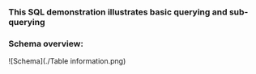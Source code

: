 ### This SQL demonstration illustrates basic querying and sub-querying
### Schema overview: 
![Schema](./Table information.png)
